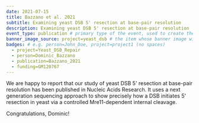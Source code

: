 ```yaml
---
date: 2021-07-15
title: Bazzano et al. 2021
subtitle: Examining yeast DSB 5' resection at base-pair resolution
description: Examining yeast DSB 5' resection at base-pair resolution
event_type: publication # primary type of the event, used to create the small, colored post callout
banner_image_source: project=yeast_dsb # the item whose banner image will be adopted by this event
badges: # e.g. person=John_Doe, project=project1 (no spaces)
  - project=Yeast_DSB_Repair
  - person=Dominic_Bazzano  
  - publication=Bazzano_2021
  - funding=GM120767
---
```


We are happy to report that our study of yeast DSB 5' resection at base-pair
resolution has been published in Nucleic Acids Research. It uses
a next generation sequencing approach to show precisely how a DSB initiates
5' resection in yeast via a controlled Mre11-dependent internal cleavage.

Congratulations, Dominic!
